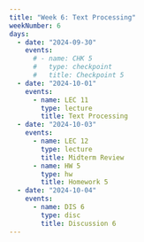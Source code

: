```yaml
---
title: "Week 6: Text Processing"
weekNumber: 6
days:
  - date: "2024-09-30"
    events:
      # - name: CHK 5
      #   type: checkpoint
      #   title: Checkpoint 5
  - date: "2024-10-01"
    events:
      - name: LEC 11
        type: lecture
        title: Text Processing
  - date: "2024-10-03"
    events:
      - name: LEC 12
        type: lecture
        title: Midterm Review
      - name: HW 5
        type: hw
        title: Homework 5
  - date: "2024-10-04"
    events:
      - name: DIS 6
        type: disc
        title: Discussion 6
---
```

